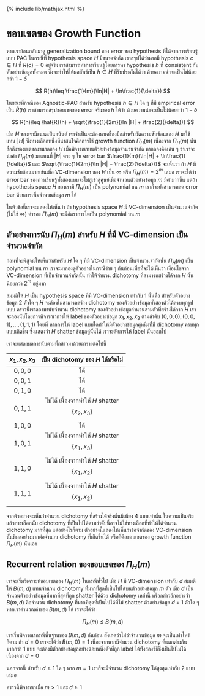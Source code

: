 {% include lib/mathjax.html %}
# ขอบเขตของ Growth Function

หากเราย้อนกลับมาดู generalization bound ของ error ของ hypothesis ที่ได้จากการเรียนรู้แบบ PAC
ในกรณีที่ hypothesis space $H$ มีขนาดจำกัด เราสรุปได้ว่าหากมี hypothesis $c\in H$ ที่ $R(c)=0$ อยู่จริง
เราสามารถทำการเรียนรู้โดยการหา hypothesis $h$ ที่ consistent กับตัวอย่างข้อมูลทั้งหมด
ซึ่งจะทำให้ได้ผลลัพธ์เป็น $h\in H$ ที่รับประกันได้ว่า ด้วยความน่าจะเป็นไม่น้อยกว่า $1-\delta$

$$
R(h)\leq \frac{1}{m}(\ln|H| + \ln\frac{1}{\delta})
$$

ในขณะที่กรณีของ Agnostic-PAC สำหรับ hypothesis $h\in H$ ใด ๆ ที่มี empirical error เป็น $\hat{R}(h)$
เราสามารถสรุปขอบเขตของ error จริงของ $h$ ได้ว่า ด้วยความน่าจะเป็นไม่น้อยกว่า $1-\delta$

$$
R(h)\leq \hat{R}(h) + \sqrt{\frac{1}{2m}(\ln |H| + \frac{2}{\delta})}
$$

เมื่อ $H$ ของเรามีขนาดเป็นอนันต์ เราจำเป็นจะต้องหาเครื่องมือสำหรับวัดความซับซ้อนของ $H$ มาใช้แทน
$|H|$ ซึ่งทางเลือกหนึ่งที่น่าสนใจคือการใช้ growth function $\Pi_H(m)$ เนื่องจาก $\Pi_H(m)$
นั้นสื่อถึงของเขตของขนาดของ $H$ เมื่อพิจารณาบนตัวอย่างข้อมูลจำนวนจำกัด
หากลองคิดเล่น ๆ ว่าเราจะนำค่า $\Pi_H(m)$ มาแทนที่ $|H|$ ตรง ๆ ใน error bar
$\frac{1}{m}(\ln|H| + \ln\frac{1}{\delta})$
และ $\sqrt{\frac{1}{2m}(\ln |H| + \frac{2}{\delta})}$
จะเห็นว่า ถ้า $H$ มีความซับซ้อนมากเช่นเมื่อ VC-dimension ของ $H$ เป็น $\infty$ หรือ
$\Pi_H(m)=2^m$ เสมอ เราจะได้ว่า error bar ของการเรียนรู้ทั้งสองแบบจะไม่ลู่เข้าสู่ศูนย์เมื่อจำนวนตัวอย่างข้อมูล $m$
มีค่ามากขึ้น แต่ถ้า hypothesis space $H$ ของเรามี $\Pi_H(m)$ เป็น polynomial บน $m$
เราก็จะยังสามารถลด error bar ด้วยการเพิ่มจำนวนข้อมูล $m$ ได้

ในหัวข้อนี้เราจะแสดงให้เห็นว่า ถ้า hypothesis space $H$ มี VC-dimension เป็นจำนวนจำกัด (ไม่ใช่ $\infty$)
ค่าของ $\Pi_H(m)$ จะมีอัตราการโตเป็น polynomial บน $m$

## ตัวอย่างการนับ $\Pi_H(m)$ สำหรับ $H$ ที่มี VC-dimension เป็นจำนวนจำกัด
ก่อนที่จะพิสูจน์ให้เห็นว่าสำหรับ $H$ ใด ๆ ที่มี VC-dimension เป็นจำนวนจำกัดนั้น $\Pi_H(m)$ เป็น polynomial บน $m$
เราจะมาลองดูตัวอย่างในกรณีง่าย ๆ กันก่อนเพื่อที่จะได้เห็นว่า เงื่อนไขจาก VC-dimension ที่เป็นจำนวนจำกัดนั้น
ทำให้จำนวน dichotomy ที่สามารถสร้างได้จาก $H$ นั้นน้อยกว่า $2^m$ อยู่มาก

สมมติให้ $H$ เป็น hypothesis space ที่มี VC-dimension เท่ากับ 1 นั่นคือ สำหรับตัวอย่างข้อมูล 2 ตัวใด ๆ
$H$ จะต้องไม่สามารถสร้าง dichotomy ของตัวอย่างข้อมูลทั้งสองตัวได้ครบทุกรูปแบบ
คราวนี้เราลองมานับจำนวน dichotomy ของตัวอย่างข้อมูลจำนวนสามตัวที่สร้างได้จาก $H$
เราจะลองนับโดยการพิจารณาการให้ label ของตัวอย่างข้อมูล $x_1,x_2,x_3$ ตามลำดับ $(0,0,0), (0,0,1),\dots,(1,1,1)$
โดยที่ หากการให้ label แบบใดทำให้มีตัวอย่างข้อมูลคู่หนึ่งที่มี dichotomy ครบทุกแบบเกิดขึ้น ซึ่งแสดงว่า $H$ shatter ข้อมูลคู่นั้นได้ เราจะตัดการให้ label นั้นออกไป

เราจะแสดงผลการนับตามที่กล่าวมาด้วยตารางต่อไปนี้

|$x_1,x_2,x_3$|เป็น dichotomy ของ $H$ ได้หรือไม่|
|:-----------:|:---------------------------:|
| $0,0,0$ | ได้ |
| $0,0,1$ | ได้ |
| $0,1,0$ | ได้ |
| $0,1,1$ | ไม่ได้ เนื่องจากทำให้ $H$ shatter $$\{x_2,x_3\}$$|
| $1,0,0$ | ได้ |
| $1,0,1$ | ไม่ได้ เนื่องจากทำให้ $H$ shatter $$\{x_1,x_3\}$$|
| $1,1,0$ | ไม่ได้ เนื่องจากทำให้ $H$ shatter $$\{x_1,x_2\}$$|
| $1,1,1$ | ไม่ได้ เนื่องจากทำให้ $H$ shatter $$\{x_1,x_2\}$$|

จากตัวอย่างจะเห็นว่าจำนวน dichotomy ที่สร้างได้จริงนั้นมีเพียง 4 แบบเท่านั้น
ในความเป็นจริงแล้วการเลือกนับ dichotomy ที่เป็นไปได้ตามลำดับนี้อาจไม่ใช่ทางเลือกที่ทำให้ได้จำนวน dichotomy
มากที่สุด แต่อย่างไรก็ตาม ตัวอย่างนี้แสดงให้เห็นว่าข้อจำกัดของ VC-dimension นั้นมีผลอย่างมากต่อจำนวน dichotomy ที่เกิดขึ้นได้
หรือก็คือขอบเขตของ growth function $\Pi_H(m)$ นั่นเอง

## Recurrent relation ของขอบเขตของ $\Pi_H(m)$

เราจะเริ่มวิเคราะห์ขอบเขตของ $\Pi_H(m)$ ในกรณีทั่วไป เมื่อ $H$ มี VC-dimension เท่ากับ $d$
สมมติให้ $B(m,d)$ แทนจำนวน dichotomy ที่มากที่สุดที่เป็นไปได้บนตัวอย่างข้อมูล $m$ ตัว เมื่อ $d$
เป็นจำนวนตัวอย่างข้อมูลที่มากที่สุดที่ถูก shatter ได้ด้วย dichotomy เหล่านี้ หรือกล่าวอีกอย่างว่า $B(m,d)$ คือจำนวน dichotomy
ที่มากที่สุดที่เป็นไปได้ที่ไม่ shatter ตัวอย่างข้อมูล $d+1$ ตัวใด ๆ
หากเราคำนวณค่าของ $B(m,d)$ ได้ เราจะได้ว่า

$$
\Pi_H(m)\leq B(m,d)
$$

เราเริ่มพิจารณากรณีพื้นฐานของ $B(m,d)$ กันก่อน สังเกตว่าไม่ว่าจำนวนข้อมูล $m$ จะเป็นเท่าไหร่ก็ตาม
ถ้า $d=0$ เราจะได้ว่า $B(m,0)=1$ เนื่องจากหากมีจำนวน dichotomy ที่แตกต่างกันมากกว่า 1 แบบ จะต้องมีตัวอย่างข้อมูลอย่างน้อยหนึ่งตัวที่ถูก label ได้ทั้งสองวิธีซึ่งเป็นไปไม่ได้เนื่องจาก $d=0$

นอกจากนี้ สำหรับ $d\geq 1$ ใด ๆ หาก $m=1$ เราก็จะมีจำนวน dichotomy ได้สูงสุดเท่ากับ 2 แบบเสมอ

คราวนี้พิจารณาเมื่อ $m>1$ และ $d\geq 1$
